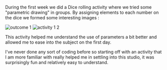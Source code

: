 During the first week we did a Dice rolling activity where we tried some "parametric drawing" in groups. 
By assigning elements to each number on the dice we formed some interesting images :

![outcome 1](https://user-images.githubusercontent.com/68723452/89516063-49143880-d81b-11ea-8121-7ea97e5ad448.jpg) ![activity 1 2](https://user-images.githubusercontent.com/68723452/89516877-53830200-d81c-11ea-84ef-fcb721fa277b.jpg)

This activity helped me understand the use of parameters a bit better and allowed me to ease into the subject on the first day. 

I've never done any sort of coding before so starting off with an activity that I am more familiar with really helped me in settling into this studio, it was surprisingly fun and relatively easy to understand. 
